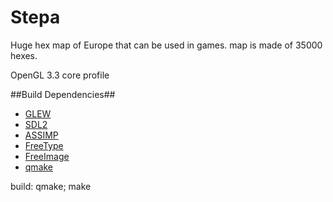 # Stepa
Huge hex map of Europe that can be used in games.
map is made of 35000 hexes.


OpenGL 3.3 core profile

##Build Dependencies##

- [GLEW](http://glew.sourceforge.net/)
- [SDL2](http://www.libsdl.org/)
- [ASSIMP](http://assimp.sourceforge.net/)
- [FreeType](http://www.freetype.org/)
- [FreeImage](http://freeimage.sourceforge.net/download.html)
- [qmake](http://www.qt.io/)

build:
qmake;
make
